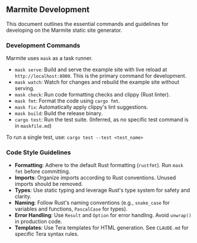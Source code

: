 ## Marmite Development

This document outlines the essential commands and guidelines for developing on the Marmite static site generator.

### Development Commands

Marmite uses `mask` as a task runner.

- `mask serve`: Build and serve the example site with live reload at `http://localhost:8000`. This is the primary command for development.
- `mask watch`: Watch for changes and rebuild the example site without serving.
- `mask check`: Run code formatting checks and clippy (Rust linter).
- `mask fmt`: Format the code using `cargo fmt`.
- `mask fix`: Automatically apply clippy's lint suggestions.
- `mask build`: Build the release binary.
- `cargo test`: Run the test suite. (Inferred, as no specific test command is in `maskfile.md`)

To run a single test, use: `cargo test --test <test_name>`

### Code Style Guidelines

- **Formatting**: Adhere to the default Rust formatting (`rustfmt`). Run `mask fmt` before committing.
- **Imports**: Organize imports according to Rust conventions. Unused imports should be removed.
- **Types**: Use static typing and leverage Rust's type system for safety and clarity.
- **Naming**: Follow Rust's naming conventions (e.g., `snake_case` for variables and functions, `PascalCase` for types).
- **Error Handling**: Use `Result` and `Option` for error handling. Avoid `unwrap()` in production code.
- **Templates**: Use Tera templates for HTML generation. See `CLAUDE.md` for specific Tera syntax rules.
